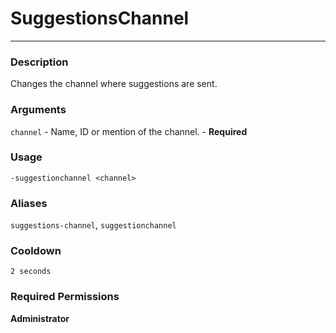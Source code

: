 # SuggestionsChannel
---
### Description
Changes the channel where suggestions are sent.
### Arguments
`channel` - Name, ID or mention of the channel. - **Required**
### Usage
```
-suggestionchannel <channel>
```
### Aliases
`suggestions-channel`, `suggestionchannel`
### Cooldown
`2 seconds`
### Required Permissions
**Administrator**